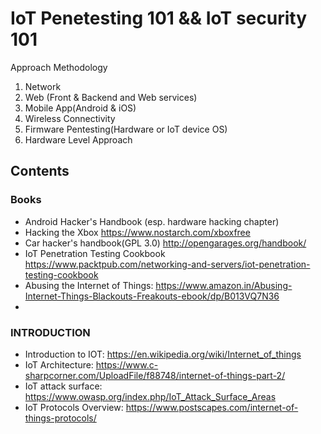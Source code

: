 # IoT Penetesting 101 && IoT security 101

Approach Methodology 
  
  1. Network 
  2. Web (Front & Backend and Web services)
  3. Mobile App(Android & iOS)
  4. Wireless Connectivity 
  5. Firmware Pentesting(Hardware or IoT device OS)
  6. Hardware Level Approach 



## Contents
<!-- START doctoc generated TOC please keep comment here to allow auto update -->
<!-- DON'T EDIT THIS SECTION, INSTEAD RE-RUN doctoc TO UPDATE -->

### Books

- Android Hacker's Handbook (esp. hardware hacking chapter)
- Hacking the Xbox https://www.nostarch.com/xboxfree
- Car hacker's handbook(GPL 3.0) http://opengarages.org/handbook/
- IoT Penetration Testing Cookbook https://www.packtpub.com/networking-and-servers/iot-penetration-testing-cookbook
- Abusing the Internet of Things: https://www.amazon.in/Abusing-Internet-Things-Blackouts-Freakouts-ebook/dp/B013VQ7N36
- 


  ### INTRODUCTION
  
- Introduction to IOT: https://en.wikipedia.org/wiki/Internet_of_things
- IoT Architecture: https://www.c-sharpcorner.com/UploadFile/f88748/internet-of-things-part-2/
- IoT attack surface: https://www.owasp.org/index.php/IoT_Attack_Surface_Areas
- IoT Protocols Overview: https://www.postscapes.com/internet-of-things-protocols/
